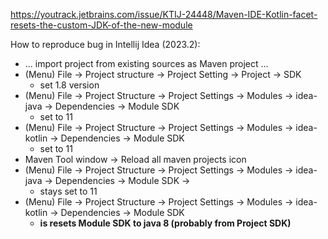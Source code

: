 https://youtrack.jetbrains.com/issue/KTIJ-24448/Maven-IDE-Kotlin-facet-resets-the-custom-JDK-of-the-new-module

How to reproduce bug in Intellij Idea (2023.2):
* ... import project from existing sources as Maven project ...
* (Menu) File -> Project structure -> Project Setting -> Project -> SDK 
  * set 1.8 version
* (Menu) File -> Project Structure -> Project Settings -> Modules -> idea-java -> Dependencies -> Module SDK 
  * set to 11
* (Menu) File -> Project Structure -> Project Settings -> Modules -> idea-kotlin -> Dependencies -> Module SDK
  * set to 11
* Maven Tool window -> Reload all maven projects icon
* (Menu) File -> Project Structure -> Project Settings -> Modules -> idea-java -> Dependencies -> Module SDK ->
  * stays set to 11
* (Menu) File -> Project Structure -> Project Settings -> Modules -> idea-kotlin -> Dependencies -> Module SDK 
  * **is resets Module SDK to java 8 (probably from Project SDK)**
